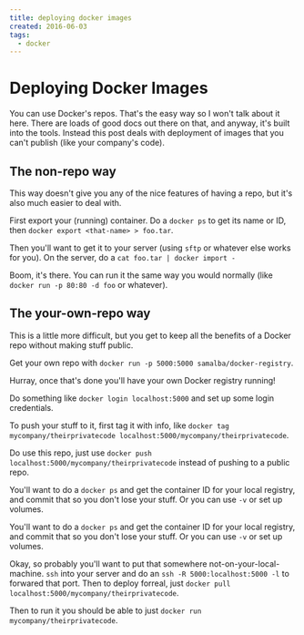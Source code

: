 ```yaml
---
title: deploying docker images
created: 2016-06-03
tags:
  - docker
---
```


# Deploying Docker Images

You can use Docker's repos. That's the easy way so I won't talk about it here.
There are loads of good docs out there on that, and anyway, it's built into the
tools. Instead this post deals with deployment of images that you can't publish
(like your company's code).

## The non-repo way

This way doesn't give you any of the nice features of having a repo, but it's
also much easier to deal with.

First export your (running) container. Do a `docker ps` to get its name or ID,
then `docker export <that-name> > foo.tar`.

Then you'll want to get it to your server (using `sftp` or whatever else works
for you). On the server, do a `cat foo.tar | docker import -`

Boom, it's there. You can run it the same way you would normally (like `docker
run -p 80:80 -d foo` or whatever).

## The your-own-repo way

This is a little more difficult, but you get to keep all the benefits of a
Docker repo without making stuff public.

Get your own repo with `docker run -p 5000:5000 samalba/docker-registry`.

Hurray, once that's done you'll have your own Docker registry running!

Do something like `docker login localhost:5000` and set up some login
credentials.

To push your stuff to it, first tag it with info, like `docker tag
mycompany/theirprivatecode localhost:5000/mycompany/theirprivatecode`.

Do use this repo, just use `docker push
localhost:5000/mycompany/theirprivatecode` instead of pushing to a public repo.

You'll want to do a `docker ps` and get the container ID for your local
registry, and commit that so you don't lose your stuff. Or you can use `-v` or
set up volumes.

You'll want to do a `docker ps` and get the container ID for your local
registry, and commit that so you don't lose your stuff. Or you can use `-v` or
set up volumes.

Okay, so probably you'll want to put that somewhere not-on-your-local-machine.
`ssh` into your server and do an `ssh -R 5000:localhost:5000 -l` to forwared
that port. Then to deploy forreal, just `docker pull
localhost:5000/mycompany/theirprivatecode`.

Then to run it you should be able to just `docker run
mycompany/theirprivatecode`.
